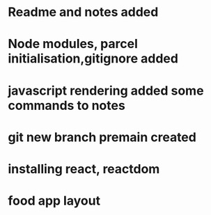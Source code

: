 # Readme and notes added
# Node modules, parcel initialisation,gitignore added
# javascript rendering added some commands to notes
# git new branch premain created
# installing react, reactdom
# food app layout